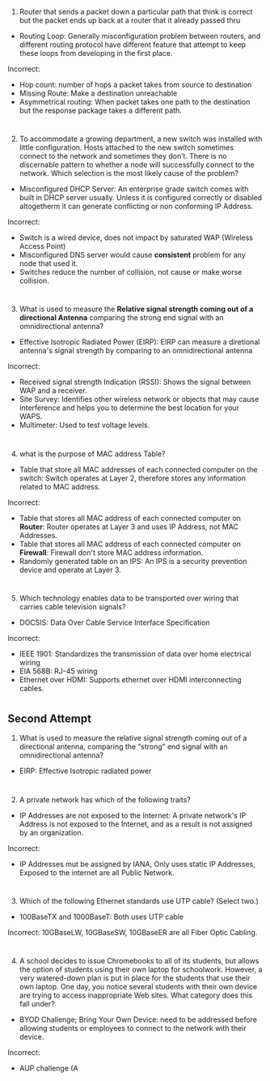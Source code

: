 1. Router that sends a packet down a particular path that think is correct but the packet ends up back at a router that it already passed thru

- Routing Loop: Generally misconfiguration problem between routers, and different routing protocol have different feature that attempt to keep these loops from developing in the first place.

Incorrect:
- Hop count: number of hops a packet takes from source to destination
- Missing Route: Make a destination unreachable
- Asymmetrical routing: When packet takes one path to the destination but the response package takes a different path.

#

2. To accommodate a growing department, a new switch was installed with little configuration. Hosts attached to the new switch sometimes connect to the network and sometimes they don’t. There is no discernable pattern to whether a node will successfully connect to the network. Which selection is the most likely cause of the problem?

- Misconfigured DHCP Server: An enterprise grade switch comes with built in DHCP server usually. Unless it is configured correctly or disabled altogetherm it can generate conflicting or non conforming IP Address.

Incorrect:
- Switch is a wired device, does not impact by saturated WAP (Wireless Access Point)
- Misconfigured DNS server would cause **consistent** problem for any node that used it.
- Switches reduce the number of collision, not cause or make worse collision.

#

3. What is used to measure the **Relative signal strength coming out of a directional Antenna** comparing the strong end signal with an omnidirectional antenna?

- Effective Isotropic Radiated Power (EIRP): EIRP can measure a diretional antenna's signal strength by comparing to an omnidirectional antenna

Incorrect:
- Received signal strength Indication (RSSI): Shows the signal between WAP and a receiver.
- Site Survey: Identifies other wireless network or objects that may cause interference and helps you to determine the best location for your WAPS.
- Multimeter: Used to test voltage levels.

#

4. what is the purpose of MAC address Table?

- Table that store all MAC addresses of each connected computer on the switch: Switch operates at Layer 2, therefore stores any information related to MAC address.

Incorrect:
- Table that stores all MAC address of each connected computer on **Router**: Router operates at Layer 3 and uses IP Address, not MAC Addresses.
- Table that stores all MAC address of each connected computer on **Firewall**: Firewall don't store MAC address information.
- Randomly generated table on an IPS: An IPS is a security prevention device and operate at Layer 3.

#

5. Which technology enables data to be transported over wiring that carries cable television signals?

- DOCSIS: Data Over Cable Service Interface Specification

Incorrect:
- IEEE 1901: Standardizes the transmission of data over home electrical wiring
- EIA 568B: RJ-45 wiring
- Ethernet over HDMI: Supports ethernet over HDMI interconnecting cables.

#

## Second Attempt

1. What is used to measure the relative signal strength coming out of a directional antenna, comparing the “strong” end signal with an omnidirectional antenna?

- EIRP: Effective Isotropic radiated power

#

2. A private network has which of the following traits?

- IP Addresses are not exposed to the Internet: A private network's IP Address is not exposed to the Internet, and as a result is not assigned by an organization.

Incorrect:
- IP Addresses mut be assigned by IANA, Only uses static IP Addresses, Exposed to the internet are all Public Network.

#

3. Which of the following Ethernet standards use UTP cable? (Select two.)

- 100BaseTX and 1000BaseT: Both uses UTP cable

Incorrect:
10GBaseLW, 10GBaseSW, 10GBaseER are all Fiber Optic Cabling.

#

4. A school decides to issue Chromebooks to all of its students, but allows the option of students using their own laptop for schoolwork. However, a very watered-down plan is put in place for the students that use their own laptop. One day, you notice several students with their own device are trying to access inappropriate Web sites. What category does this fall under?

- BYOD Challenge; Bring Your Own Device: need to be addressed before allowing students or employees to connect to the network with their device.

Incorrect:
- AUP challenge (A
